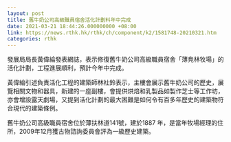 ```yaml
---
layout: post
title: 舊牛奶公司高級職員宿舍活化計劃料年中完成
date: 2021-03-21 18:44:26.000000000 +08:00
link: https://news.rthk.hk/rthk/ch/component/k2/1581748-20210321.htm
categories: rthk
---
```


發展局局長黃偉綸發表網誌，表示修復舊牛奶公司高級職員宿舍「薄鳧林牧場」的活化計劃，工程進展順利，預計今年中完成。

黃偉綸引述負責活化工程的建築師林社鈴表示，主樓會展示舊牛奶公司的歷史，展覽相關文物和器具，新建的一座副樓，會提供烘焙和乳製品如製作芝士等工作坊，亦會增設露天劇場，又提到活化計劃的最大困難是如何令有百多年歷史的建築物符合現代的建築條例。

舊牛奶公司高級職員宿舍位於薄扶林道141號，建於1887 年，是當年牧場經理的住所，2009年12月獲古物諮詢委員會評為一級歷史建築。
